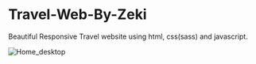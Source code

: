 # Travel-Web-By-Zeki

Beautiful Responsive Travel website using html, css(sass) and javascript.


![Home_desktop](https://user-images.githubusercontent.com/83864342/133897294-52bf5a1a-1ff0-4cb1-89d1-afdaf5d65ff9.jpg)
